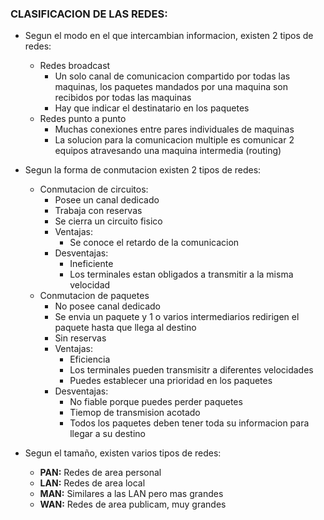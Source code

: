 <h3>CLASIFICACION DE LAS REDES:</h3>

- Segun el modo en el que intercambian informacion, existen 2 tipos de redes:
    - Redes broadcast
        - Un solo canal de comunicacion compartido por todas las maquinas, los paquetes mandados por una maquina son recibidos por todas las maquinas
        - Hay que indicar el destinatario en los paquetes
    - Redes punto a punto
        - Muchas conexiones entre pares individuales de maquinas
        - La solucion para la comunicacion multiple es comunicar 2 equipos atravesando una maquina intermedia (routing)

- Segun la forma de conmutacion existen 2 tipos de redes:
    - Conmutacion de circuitos:
        - Posee un canal dedicado
        - Trabaja con reservas
        - Se cierra un circuito fisico
        - Ventajas:
            - Se conoce el retardo de la comunicacion
        - Desventajas:
            - Ineficiente
            - Los terminales estan obligados a transmitir a la misma velocidad
    - Conmutacion de paquetes
        - No posee canal dedicado
        - Se envia un paquete y 1 o varios intermediarios redirigen el paquete hasta que llega al destino
        - Sin reservas
        - Ventajas:
            - Eficiencia
            - Los terminales pueden transmisitr a diferentes velocidades
            - Puedes establecer una prioridad en los paquetes
        - Desventajas:
            - No fiable porque puedes perder paquetes
            - Tiemop de transmision acotado
            - Todos los paquetes deben tener toda su informacion para llegar a su destino

- Segun el tamaño, existen varios tipos de redes:
    - <b>PAN:</b> Redes de area personal
    - <b>LAN:</b> Redes de area local
    - <b>MAN:</b> Similares a las LAN pero mas grandes
    - <b>WAN:</b> Redes de area publicam, muy grandes